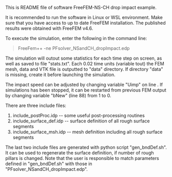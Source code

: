 This is README file of software FreeFEM-NS-CH drop impact example.

It is recommended to run the software in Linux or WSL environment.
Make sure that you have access to up to date FreeFEM installation.
The published results were obtained with FreeFEM v4.6.

To execute the simulation, enter the following in the command line:
> FreeFem++ -ne PFsolver_NSandCH_dropImpact.edp

The simulation will outout some statistics for each time step on screen,
as well as saved to file "stats.txt". Each 0.02 time units (variable tout)
the FEM mesh, data and VTK file is outputted to "data" directory. If
directory "data" is missing, create it before launching the simulation.

The impact speed can be adjusted by changing variable "Uimp" on
line . If simulations has been stopped, it can be restarted from
previous FEM output by changing variable "bNew" (line 88)
from 1 to 0.

There are three include files:
1. include_postProc.idp -- some useful post-processing routines
2. include_surface_def.idp -- surface definition of all rough surface segments
3. include_surface_msh.idp -- mesh definition including all rough surface segments

The last two include files are generated with python script "gen_bndDef.sh".
It can be used to regenerate the surface definition, if number of rough
pillars is changed. Note that the user is responsible to match parameters
defined in "gen_bndDef.sh" with those in "PFsolver_NSandCH_dropImpact.edp".
